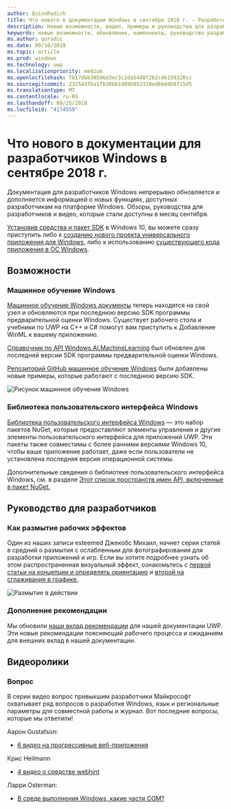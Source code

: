 ```yaml
---
author: QuinnRadich
title: Что нового в документации Windows в сентябре 2018 г. — Разработка приложений UWP
description: Новые возможности, видео, примеры и руководства для разработчиков добавлены в документацию для сентября 2018 разработчиков Windows 10.
keywords: новые возможности, обновления, компоненты, руководство разработчика, Windows 10 сентября
ms.author: quradic
ms.date: 09/10/2018
ms.topic: article
ms.prod: windows
ms.technology: uwp
ms.localizationpriority: medium
ms.openlocfilehash: f017dbb30586d3ec3c2da54d0f262c4b159328cc
ms.sourcegitcommit: 232543fba1fb30bb1489b053310ed6bd4b8f15d5
ms.translationtype: MT
ms.contentlocale: ru-RU
ms.lasthandoff: 09/25/2018
ms.locfileid: "4174559"
---
```

# <a name="whats-new-in-the-windows-developer-docs-in-september-2018"></a>Что нового в документации для разработчиков Windows в сентябре 2018 г.

Документация для разработчиков Windows непрерывно обновляется и дополняется информацией о новых функциях, доступных разработчикам на платформе Windows. Обзоры, руководства для разработчиков и видео, которые стали доступны в месяц сентября.

[Установив средства и пакет SDK](http://go.microsoft.com/fwlink/?LinkId=821431) в Windows 10, вы можете сразу приступить либо к [созданию нового проекта универсального приложения для Windows](../get-started/create-uwp-apps.md), либо к использованию [существующего кода приложения в ОС Windows](../porting/index.md).

## <a name="features"></a>Возможности

### <a name="windows-machine-learning"></a>Машинное обучение Windows

[Машинное обучение Windows документы](https://docs.microsoft.com/windows/ai/) теперь находятся на свой узел и обновляются при последнюю версию SDK программы предварительной оценки Windows. Существует рабочего стола и учебники по UWP на C++ и C# помогут вам приступить к Добавление WinML к вашему приложению.

[Справочник по API Windows.AI.MachineLearning](https://docs.microsoft.com/uwp/api/windows.ai.machinelearning) был обновлен для последней версии SDK программы предварительной оценки Windows.

[Репозиторий GitHub машинное обучение Windows](https://github.com/Microsoft/Windows-Machine-Learning) были добавлены новые примеры, которые работают с последнюю версию SDK.

![Рисунок машинное обучение Windows](images/winml-graphic.png)

### <a name="windows-ui-library"></a>Библиотека пользовательского интерфейса Windows

[Библиотека пользовательского интерфейса Windows](https://aka.ms/winui-docs) — это набор пакетов NuGet, которые предоставляют элементы управления и другие элементы пользовательского интерфейса для приложений UWP. Эти пакеты также совместимы с более ранними версиями Windows 10, чтобы ваше приложение работает, даже если пользователи не установлена последняя версия операционной системы.

Дополнительные сведения о библиотеке пользовательского интерфейса Windows, см. в разделе [Этот список пространств имен API, включенные в пакет NuGet.](https://docs.microsoft.com/uwp/api/overview/winui/)

## <a name="developer-guidance"></a>Руководство для разработчиков

### <a name="how-blur-effects-work"></a>Как размытие рабочих эффектов

Один из наших записи esteemed Джекобс Михаил, начнет серия статей в средний о размытия с ослабленным для фотографирования для разработки приложений и игр. Если вы хотите подробнее узнать об этом распространенная визуальный эффект, ознакомьтесь с [первой статьи на концепции и определять ориентацию](https://medium.com/microsoft-design/science-in-the-system-how-blur-effects-work-8b0590996e09) и [второй на сглаживания в графике.](https://medium.com/microsoft-design/science-in-the-system-how-blur-effects-work-part-2-c5589a738515)

![Размытие в действии](images/blur-example.jpg)

### <a name="contributing-guidance"></a>Дополнение рекомендации

Мы обновили [наши вклад рекомендации](https://github.com/MicrosoftDocs/windows-uwp/blob/docs/CONTRIBUTING.md) для нашей документации UWP. Эти новые рекомендации поясняющий рабочего процесса и ожиданиям для внешних вклад в нашей документации.

## <a name="videos"></a>Видеоролики

### <a name="one-dev-question"></a>Вопрос

В серии видео вопрос привыкшим разработчики Майкрософт охватывает ряд вопросов о разработке Windows, язык и региональные параметры для совместной работы и журнал. Вот последние вопросы, которые мы ответили!

Аарон Gustafson:

* [6 видео на прогрессивные веб-приложения](https://www.youtube.com/playlist?list=PLWs4_NfqMtoyPHoI-CIB71mEq-om6m35I)

Крис Heilmann

* [4 видео о средстве webhint](https://www.youtube.com/watch?v=eXfmxmiA00Y&list=PLWs4_NfqMtow00LM-vgyECAlMDxx84Q2v)

Ларри Osterman:

* [В среде выполнения Windows, какие части COM?](https://youtu.be/_nsMjHqRn1w)
